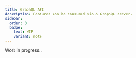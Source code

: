 ```yaml
---
title: GraphQL API
description: Features can be consumed via a GraphQL server.
sidebar:
  order: 3
  badge:
    text: WIP
    variant: note
---
```


Work in progress...
